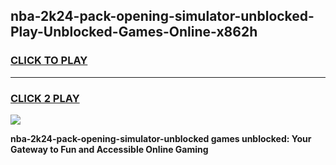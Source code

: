 
## nba-2k24-pack-opening-simulator-unblocked-Play-Unblocked-Games-Online-x862h
<h3>
<a href="https://premium76.site?title=nba-2k24-pack-opening-simulator-unblocked&ref=25A">CLICK TO PLAY</a></h3>
<hr>

<h3>
<a href="https://premium76.site?title=nba-2k24-pack-opening-simulator-unblocked&ref=25A">CLICK 2 PLAY</a>
  
</h3>

<a href="https://premium76.site?title=nba-2k24-pack-opening-simulator-unblocked&ref=25A"><img src="https://clearcache.store/games.png"></a>


**nba-2k24-pack-opening-simulator-unblocked games unblocked: Your Gateway to Fun and Accessible Online Gaming**
